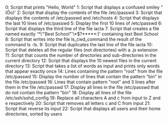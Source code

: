 0: Script that prints "Hello, World"
1: Script that displays a confused smiley "(Ôo)'
2: Script that display the contents of the file /etc/passwd
3: Script that displays the contents of /etc/passwd and /etc/hosts
4: Script that displays the last 10 lines of /etc/passwd
5: Display the first 10 lines of /etc/passwd
6: Script that displays the third line of the file iacta
7: Script that creates a file named exactly '\*\\'"Best School"\'\\*$\?\*\*\*\*\*:)' containing text Best School
8: Script that writes into the file ls_cwd_command the result of the command ls -ls.
9: Script that duplicates the last line of the file iacta
10: Script that deletes all the regular files (not directories) with a .js extension
11: Script that counts the number of directories and sub-directories in the current directory
12: Script that displays the 10 newest files in the current directory
13: Script that takes a list of words as input and prints only words that appear exactly once
14: Lines containing the pattern "root" from the file /etc/passwd
15: Display the number of lines that contain the pattern "bin" in the file /etc/passwd
16: Lines that contain pattern "root" and 3 lines after them in the file /etc/passwd
17: Display all lines in the file /etc/passwd that do not contain the pattern "bin"
18: Display all lines of the file /etc/ssh/sshd_config
19: Replace all characters A and c from input to Z and e respectively
20: Script that removes all letters c and C from input
21: Script that reverse its input
22: Script that displays all users and their home directories, sorted by users
